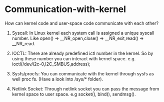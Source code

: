 # Communication-with-kernel
How can kernel code and user-space code communicate with each other?

1. Syscall: In Linux kernel each system call is assigned a unique syscall number. Like open() -> __NR_open,close() -> __NR_exit,read() -> __NR_read.

2. IOCTL: There are already predefined ictl number in the kernel. So by using these number you can interact with kernel space. e.g. ioctl(/dev/i2c-0,I2C_SMBUS,address);

3. Sysfs/procfs: You can communicate with the kernel through sysfs as well proc fs. (Have a look into /sys/* folder).

4. Netlink Socket: Through netlink socket you can pass the message from kernel space to user space. e.g socket(), bind(), sendmsg().

